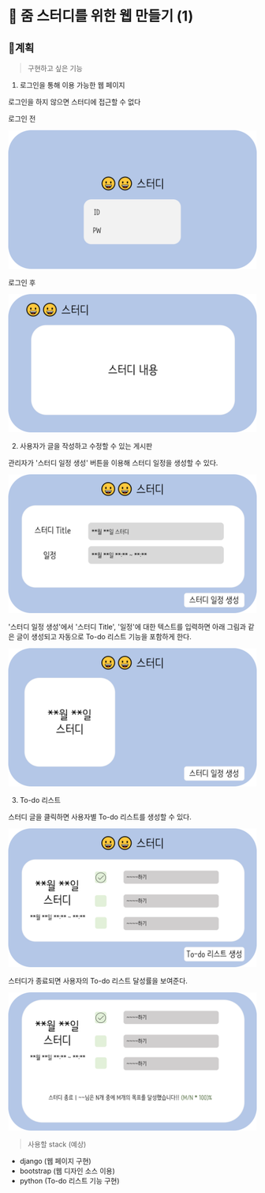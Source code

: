 # 💢 줌 스터디를 위한 웹 만들기 (1)

## 🥴계획


> 구현하고 싶은 기능

1. 로그인을 통해 이용 가능한 웹 페이지

로그인을 하지 않으면 스터디에 접근할 수 없다

로그인 전


![로그인 전](../_images/211109_1.png)

로그인 후


![로그인 후](../_images/211109_2.png)

2. 사용자가 글을 작성하고 수정할 수 있는 게시판

관리자가 '스터디 일정 생성' 버튼을 이용해 스터디 일정을 생성할 수 있다.


![스터디 일정 생성](../_images/211109_3.png)


'스터디 일정 생성'에서 '스터디 Title', '일정'에 대한 텍스트를 입력하면 아래 그림과 같은 글이 생성되고 자동으로 To-do 리스트 기능을 포함하게 한다.

![스터디 일정 글](../_images/211109_4.png)

3. To-do 리스트

스터디 글을 클릭하면 사용자별 To-do 리스트를 생성할 수 있다.

![To-do 리스트 생성](../_images/211109_5.png)

스터디가 종료되면 사용자의 To-do 리스트 달성률을 보여준다.

![스터디 종료 후 To-do 리스트](../_images/211109_6.png)

> 사용할 stack (예상)

* django (웹 페이지 구현)
* bootstrap (웹 디자인 소스 이용)
* python (To-do 리스트 기능 구현)